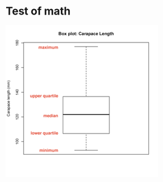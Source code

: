 

# Test of math

![alt text](https://github.com/pmagwene/Bio313/raw/master/lecture-02/boxplot-labeled.png "Title")